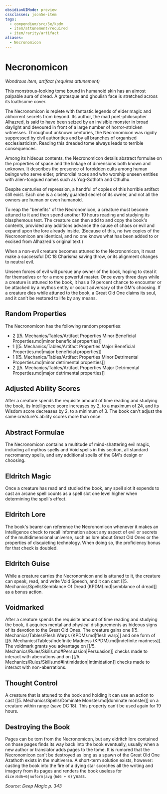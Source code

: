 ```yaml
---
obsidianUIMode: preview
cssclasses: json5e-item
tags:
  - compendium/src/5e/kpdm
  - item/attunement/required
  - item/rarity/artifact
aliases:
  - Necronomicon
---
```

# Necronomicon
*Wondrous item, artifact (requires attunement)*  


This monstrous-looking tome bound in humanoid skin has an almost palpable aura of dread. A grotesque and ghoulish face is stretched across its loathsome cover.

The Necronomicon is replete with fantastic legends of elder magic and abhorrent secrets from beyond. Its author, the mad poet-philosopher Alhazred, is said to have been seized by an invisible monster in broad daylight and devoured in front of a large number of horror-stricken witnesses. Throughout unknown centuries, the Necronomicon was rigidly suppressed by civil authorities and by all branches of organised ecclesiasticism. Reading this dreaded tome always leads to terrible consequences.

Among its hideous contents, the Necronomicon details abstract formulae on the properties of space and the linkage of dimensions both known and unknown. It describes the presence of forbidden cults among human beings who serve elder, primordial races and who worship unseen entities with alien-tongued names such as Yog-Sothoth and Cthulhu.

Despite centuries of repression, a handful of copies of this horrible artifact still exist. Each one is a closely guarded secret of its owner, and not all the owners are human or even humanoid.

To reap the "benefits" of the Necronomicon, a creature must become attuned to it and then spend another 19 hours reading and studying its blasphemous text. The creature can then add to and copy the book's contents, provided any additions advance the cause of chaos or evil and expand upon the lore already inside. (Because of this, no two copies of the Necronomicon are identical, and no one knows what has been added to or excised from Alhazred's original text.)

When a non-evil creature becomes attuned to the Necronomicon, it must make a successful DC 18 Charisma saving throw, or its alignment changes to neutral evil.

Unseen forces of evil will pursue any owner of the book, hoping to steal it for themselves or for a more powerful master. Once every three days while a creature is attuned to the book, it has a 19 percent chance to encounter or be attacked by a mythos entity or occult adversary of the GM's choosing. If a creature dies while attuned to the book, a Great Old One claims its soul, and it can't be restored to life by any means.

## Random Properties

The Necronomicon has the following random properties:

- 2 [[5. Mechanics/Tables/Artifact Properties Minor Beneficial Properties.md\|minor beneficial properties]]  
- 1 [[5. Mechanics/Tables/Artifact Properties Major Beneficial Properties.md\|major beneficial properties]]  
- 1 [[5. Mechanics/Tables/Artifact Properties Minor Detrimental Properties.md\|minor detrimental properties]]  
- 2 [[5. Mechanics/Tables/Artifact Properties Major Detrimental Properties.md\|major detrimental properties]]  

## Adjusted Ability Scores

After a creature spends the requisite amount of time reading and studying the book, its Intelligence score increases by 2, to a maximum of 24, and its Wisdom score decreases by 2, to a minimum of 3. The book can't adjust the same creature's ability scores more than once.

## Abstract Formulae

The Necronomicon contains a multitude of mind-shattering evil magic, including all mythos spells and Void spells in this section, all standard necromancy spells, and any additional spells of the GM's design or choosing.

## Eldritch Magic

Once a creature has read and studied the book, any spell slot it expends to cast an arcane spell counts as a spell slot one level higher when determining the spell's effect.

## Eldritch Lore

The book's bearer can reference the Necronomicon whenever it makes an Intelligence check to recall information about any aspect of evil or secrets of the multidimensional universe, such as lore about Great Old Ones or the properties of disquieting technology. When doing so, the proficiency bonus for that check is doubled.

## Eldritch Guise

While a creature carries the Necronomicon and is attuned to it, the creature can speak, read, and write Void Speech, and it can cast [[5. Mechanics/Spells/Semblance Of Dread (KPDM).md\|semblance of dread]] as a bonus action.

## Voidmarked

After a creature spends the requisite amount of time reading and studying the book, it acquires mental and physical disfigurements as hideous signs of its devotion to the Great Old Ones. The creature gains one [[5. Mechanics/Tables/Flesh Warps (KPDM).md\|flesh warp]] and one form of [[5. Mechanics/Tables/Indefinite Madness (KPDM).md\|indefinite madness]]. The voidmark grants you advantage on [[/5. Mechanics/Rules/Skills.md#Persuasion\|Persuasion]] checks made to interact with aberrations and on [[/5. Mechanics/Rules/Skills.md#Intimidation\|Intimidation]] checks made to interact with non-aberrations.

## Thought Control

A creature that is attuned to the book and holding it can use an action to cast [[5. Mechanics/Spells/Dominate Monster.md\|dominate monster]] on a creature within range (save DC 18). This property can't be used again for 19 hours.

## Destroying the Book

Pages can be torn from the Necronomicon, but any eldritch lore contained on those pages finds its way back into the book eventually, usually when a new author or translator adds pages to the tome. It is rumored that the Necronomicon can't be destroyed as long as a spawn of the Great Old One Azathoth exists in the multiverse. A short-term solution exists, however: casting the book into the fire of a dying star scorches all the writing and imagery from its pages and renders the book useless for `dice:6d6+6|noform|avg` (`6d6 + 6`) years.

*Source: Deep Magic p. 343*
